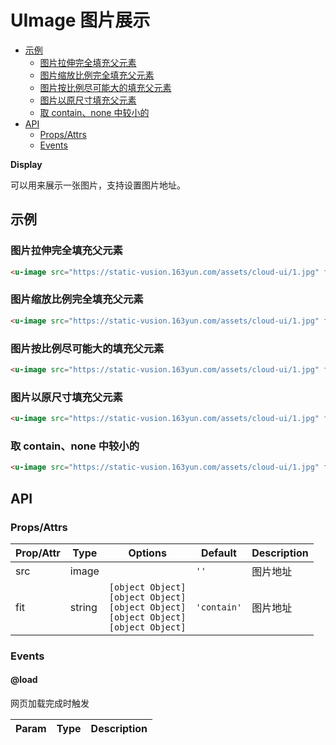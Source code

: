 <!-- 该 README.md 根据 api.yaml 和 docs/*.md 自动生成，为了方便在 GitHub 和 NPM 上查阅。如需修改，请查看源文件 -->

# UImage 图片展示

- [示例](#示例)
    - [图片拉伸完全填充父元素](#图片拉伸完全填充父元素)
    - [图片缩放比例完全填充父元素](#图片缩放比例完全填充父元素)
    - [图片按比例尽可能大的填充父元素](#图片按比例尽可能大的填充父元素)
    - [图片以原尺寸填充父元素](#图片以原尺寸填充父元素)
    - [取 contain、none 中较小的](#取-contain-none-中较小的)
- [API]()
    - [Props/Attrs](#propsattrs)
    - [Events](#events)

**Display**

可以用来展示一张图片，支持设置图片地址。

## 示例
### 图片拉伸完全填充父元素

``` html
<u-image src="https://static-vusion.163yun.com/assets/cloud-ui/1.jpg" fit="fill"></u-image>
```

### 图片缩放比例完全填充父元素

``` html
<u-image src="https://static-vusion.163yun.com/assets/cloud-ui/1.jpg" fit="contain"></u-image>
```

### 图片按比例尽可能大的填充父元素

``` html
<u-image src="https://static-vusion.163yun.com/assets/cloud-ui/1.jpg" fit="cover"></u-image>
```

### 图片以原尺寸填充父元素

``` html
<u-image src="https://static-vusion.163yun.com/assets/cloud-ui/1.jpg" fit="none"></u-image>
```

### 取 contain、none 中较小的

``` html
<u-image src="https://static-vusion.163yun.com/assets/cloud-ui/1.jpg" fit="scale-down"></u-image>
```

## API
### Props/Attrs

| Prop/Attr | Type | Options | Default | Description |
| --------- | ---- | ------- | ------- | ----------- |
| src | image |  | `''` | 图片地址 |
| fit | string | `[object Object]`<br/>`[object Object]`<br/>`[object Object]`<br/>`[object Object]`<br/>`[object Object]` | `'contain'` | 图片地址 |

### Events

#### @load

网页加载完成时触发

| Param | Type | Description |
| ----- | ---- | ----------- |

